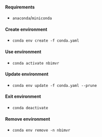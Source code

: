 #### Requirements
- ```anaconda```/```miniconda```
#### Create environment
- ```conda env create -f conda.yaml```
#### Use environment
- ```conda activate nbimvr```
#### Update environment
- ```conda env update -f conda.yaml --prune```
#### Exit environment
- ```conda deactivate```
#### Remove environment
- ```conda env remove -n nbimvr```
